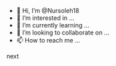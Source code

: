 - 👋 Hi, I’m @Nursoleh18
- 👀 I’m interested in ...
- 🌱 I’m currently learning ...
- 💞️ I’m looking to collaborate on ...
- 📫 How to reach me ...

<!---
Nursoleh18/Nursoleh18 is a ✨ special ✨ repository because its `README.md` (this file) appears on your GitHub profile.
You can click the Preview link to take a look at your changes.
--->next
